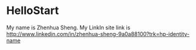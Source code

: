 # HelloStart
My name is Zhenhua Sheng.
My LinkIn site link is http://www.linkedin.com/in/zhenhua-sheng-9a0a88100?trk=hp-identity-name
